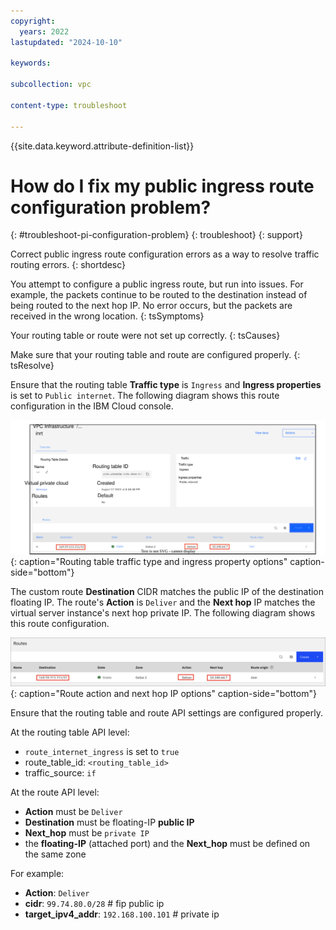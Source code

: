 ```yaml
---
copyright:
  years: 2022
lastupdated: "2024-10-10"

keywords:

subcollection: vpc

content-type: troubleshoot

---
```


{{site.data.keyword.attribute-definition-list}}

# How do I fix my public ingress route configuration problem?
{: #troubleshoot-pi-configuration-problem}
{: troubleshoot}
{: support}

Correct public ingress route configuration errors as a way to resolve traffic routing errors.
{: shortdesc}

You attempt to configure a public ingress route, but run into issues. For example, the packets continue to be routed to the destination instead of being routed to the next hop IP. No error occurs, but the packets are received in the wrong location.
{: tsSymptoms}

Your routing table or route were not set up correctly.
{: tsCauses}

Make sure that your routing table and route are configured properly.
{: tsResolve}

Ensure that the routing table **Traffic type** is `Ingress` and **Ingress properties** is set to `Public internet`. The following diagram shows this route configuration in the IBM Cloud console.

![Routing table traffic type and ingress property options](images/ts-pi-config.svg "Routing table traffic type and ingress property options"){: caption="Routing table traffic type and ingress property options" caption-side="bottom"}

The custom route **Destination** CIDR matches the public IP of the destination floating IP. The route's **Action** is `Deliver` and the **Next hop** IP matches the virtual server instance's next hop private IP. The following diagram shows this route configuration.

![Route action and next hop IP options](images/ts-pi-config-2.svg "Route action and next hop IP options"){: caption="Route action and next hop IP options" caption-side="bottom"}

Ensure that the routing table and route API settings are configured properly.

At the routing table API level:

- `route_internet_ingress` is set to `true`
- route_table_id: `<routing_table_id>`
- traffic_source: `if`

At the route API level:

- **Action** must be `Deliver`
- **Destination** must be floating-IP **public IP**
- **Next_hop** must be `private IP`
- the **floating-IP** (attached port) and the **Next_hop** must be defined on the same zone

For example:

- **Action**: `Deliver`
- **cidr**: `99.74.80.0/28` # fip public ip
- **target_ipv4_addr**: `192.168.100.101` # private ip
